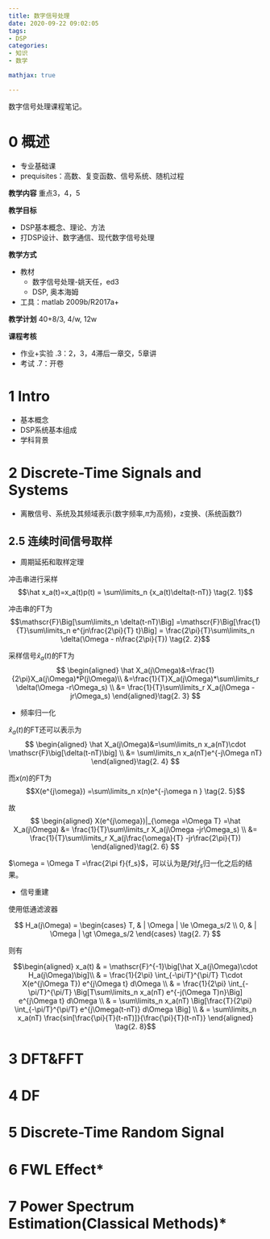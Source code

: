 ```yaml
---
title: 数字信号处理
date: 2020-09-22 09:02:05
tags:
- DSP
categories:
- 知识
- 数学

mathjax: true

---
```




数字信号处理课程笔记。

<!--more-->


# 0 概述
- 专业基础课
- prequisites：高数、复变函数、信号系统、随机过程

**教学内容**
重点3，4，5

**教学目标**
- DSP基本概念、理论、方法
- 打DSP设计、数字通信、现代数字信号处理

**教学方式**
- 教材
  - 数字信号处理-姚天任，ed3
  - DSP, 奥本海姆
- 工具：matlab 2009b/R2017a+

**教学计划**
40+8/3, 4/w, 12w

**课程考核**
- 作业+实验 .3：2，3，4滞后一章交，5章讲
- 考试 .7：开卷

# 1 Intro
- 基本概念
- DSP系统基本组成
- 学科背景
# 2 Discrete-Time Signals and Systems
- 离散信号、系统及其频域表示(数字频率,$\pi$为高频)，z变换、(系统函数?)
## 2.5 连续时间信号取样
- 周期延拓和取样定理

冲击串进行采样
$$\hat x_a(t)=x_a(t)p(t) = \sum\limits_n {x_a(t)\delta(t-nT)} \tag{2. 1}$$

冲击串的FT为
$$\mathscr{F}\Big[\sum\limits_n \delta(t-nT)\Big]
=\mathscr{F}\Big[\frac{1}{T}\sum\limits_n e^{jn\frac{2\pi}{T} t}\Big] 
= \frac{2\pi}{T}\sum\limits_n \delta(\Omega - n\frac{2\pi}{T}) \tag{2. 2}$$ 

采样信号$\hat x_a(t)$的FT为
$$
\begin{aligned}
\hat X_a(j\Omega)&=\frac{1}{2\pi}X_a(j\Omega)*P(j\Omega)\\
&=\frac{1}{T}X_a(j\Omega)*\sum\limits_r \delta(\Omega -r\Omega_s) \\
&= \frac{1}{T}\sum\limits_r X_a(j\Omega -jr\Omega_s) 
\end{aligned}\tag{2. 3}
$$


- 频率归一化

$\hat x_a(t)$的FT还可以表示为
$$
\begin{aligned}
\hat X_a(j\Omega)&=\sum\limits_n x_a(nT)\cdot \mathscr{F}\big[\delta(t-nT)\big] \\ 
&= \sum\limits_n x_a(nT)e^{-j\Omega nT} 
\end{aligned}\tag{2. 4}
$$

而$x(n)$的FT为
$$X(e^{j\omega}) =\sum\limits_n x(n)e^{-j\omega n } \tag{2. 5}$$

故
$$
\begin{aligned}
  X(e^{j\omega})|_{\omega =\Omega T} =\hat X_a(j\Omega) &= \frac{1}{T}\sum\limits_r X_a(j\Omega -jr\Omega_s) \\
  &= \frac{1}{T}\sum\limits_r X_a(j\frac{\omega}{T} -jr\frac{2\pi}{T}) 
\end{aligned}\tag{2. 6}
$$

$\omega = \Omega T =\frac{2\pi f}{f_s}$，可以认为是$f$对$f_s$归一化之后的结果。


- 信号重建

使用低通滤波器

$$
H_a(j\Omega) =
\begin{cases}
  T, & | \Omega | \le \Omega_s/2 \\
  0, & | \Omega | \gt \Omega_s/2
\end{cases} \tag{2. 7}
$$

则有

$$\begin{aligned}
x_a(t) & = \mathscr{F}^{-1}\big[\hat X_a(j\Omega)\cdot H_a(j\Omega)\big]\\
& = \frac{1}{2\pi} \int_{-\pi/T}^{\pi/T} T\cdot X(e^{j\Omega T}) e^{j\Omega t} d\Omega \\
& = \frac{1}{2\pi} \int_{-\pi/T}^{\pi/T} \Big[T\sum\limits_n x_a(nT) e^{-j(\Omega T)n}\Big] e^{j\Omega t} d\Omega \\
& = \sum\limits_n x_a(nT) \Big[\frac{T}{2\pi} \int_{-\pi/T}^{\pi/T} e^{j\Omega(t-nT)} d\Omega \Big] \\
& = \sum\limits_n x_a(nT) \frac{sin[\frac{\pi}{T}(t-nT)]}{\frac{\pi}{T}(t-nT)} 
\end{aligned} \tag{2. 8}$$

# 3 DFT&FFT
# 4 DF
# 5 Discrete-Time Random Signal
# 6 FWL Effect*
# 7 Power Spectrum Estimation(Classical Methods)*
